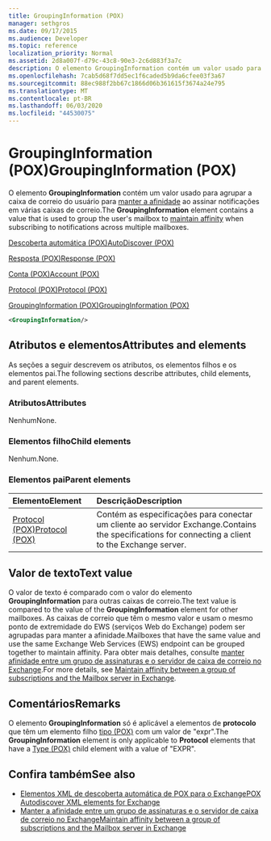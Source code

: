 ```yaml
---
title: GroupingInformation (POX)
manager: sethgros
ms.date: 09/17/2015
ms.audience: Developer
ms.topic: reference
localization_priority: Normal
ms.assetid: 2d8a007f-d79c-43c8-90e3-2c6d883f3a7c
description: O elemento GroupingInformation contém um valor usado para agrupar a caixa de correio do usuário para manter a afinidade ao assinar notificações em várias caixas de correio.
ms.openlocfilehash: 7cab5d68f7dd5ec1f6caded5b9da6cfee03f3a67
ms.sourcegitcommit: 88ec988f2bb67c1866d06b361615f3674a24e795
ms.translationtype: MT
ms.contentlocale: pt-BR
ms.lasthandoff: 06/03/2020
ms.locfileid: "44530075"
---
```

# <a name="groupinginformation-pox"></a><span data-ttu-id="8ed58-103">GroupingInformation (POX)</span><span class="sxs-lookup"><span data-stu-id="8ed58-103">GroupingInformation (POX)</span></span>

<span data-ttu-id="8ed58-104">O elemento **GroupingInformation** contém um valor usado para agrupar a caixa de correio do usuário para [manter a afinidade](https://msdn.microsoft.com/library/1bda4094-88c3-4f61-9219-6ee70f6e81cf%28Office.15%29.aspx) ao assinar notificações em várias caixas de correio.</span><span class="sxs-lookup"><span data-stu-id="8ed58-104">The **GroupingInformation** element contains a value that is used to group the user's mailbox to [maintain affinity](https://msdn.microsoft.com/library/1bda4094-88c3-4f61-9219-6ee70f6e81cf%28Office.15%29.aspx) when subscribing to notifications across multiple mailboxes.</span></span> 
  
[<span data-ttu-id="8ed58-105">Descoberta automática (POX)</span><span class="sxs-lookup"><span data-stu-id="8ed58-105">AutoDiscover (POX)</span></span>](autodiscover-pox.md)
  
[<span data-ttu-id="8ed58-106">Resposta (POX)</span><span class="sxs-lookup"><span data-stu-id="8ed58-106">Response (POX)</span></span>](response-pox.md)
  
[<span data-ttu-id="8ed58-107">Conta (POX)</span><span class="sxs-lookup"><span data-stu-id="8ed58-107">Account (POX)</span></span>](account-pox.md)
  
[<span data-ttu-id="8ed58-108">Protocol (POX)</span><span class="sxs-lookup"><span data-stu-id="8ed58-108">Protocol (POX)</span></span>](protocol-pox.md)
  
[<span data-ttu-id="8ed58-109">GroupingInformation (POX)</span><span class="sxs-lookup"><span data-stu-id="8ed58-109">GroupingInformation (POX)</span></span>](groupinginformation-pox.md)
  
```XML
<GroupingInformation/>
```

## <a name="attributes-and-elements"></a><span data-ttu-id="8ed58-110">Atributos e elementos</span><span class="sxs-lookup"><span data-stu-id="8ed58-110">Attributes and elements</span></span>

<span data-ttu-id="8ed58-111">As seções a seguir descrevem os atributos, os elementos filhos e os elementos pai.</span><span class="sxs-lookup"><span data-stu-id="8ed58-111">The following sections describe attributes, child elements, and parent elements.</span></span>
  
### <a name="attributes"></a><span data-ttu-id="8ed58-112">Atributos</span><span class="sxs-lookup"><span data-stu-id="8ed58-112">Attributes</span></span>

<span data-ttu-id="8ed58-113">Nenhum</span><span class="sxs-lookup"><span data-stu-id="8ed58-113">None.</span></span>
  
### <a name="child-elements"></a><span data-ttu-id="8ed58-114">Elementos filho</span><span class="sxs-lookup"><span data-stu-id="8ed58-114">Child elements</span></span>

<span data-ttu-id="8ed58-115">Nenhum.</span><span class="sxs-lookup"><span data-stu-id="8ed58-115">None.</span></span>
  
### <a name="parent-elements"></a><span data-ttu-id="8ed58-116">Elementos pai</span><span class="sxs-lookup"><span data-stu-id="8ed58-116">Parent elements</span></span>

|<span data-ttu-id="8ed58-117">**Elemento**</span><span class="sxs-lookup"><span data-stu-id="8ed58-117">**Element**</span></span>|<span data-ttu-id="8ed58-118">**Descrição**</span><span class="sxs-lookup"><span data-stu-id="8ed58-118">**Description**</span></span>|
|:-----|:-----|
|[<span data-ttu-id="8ed58-119">Protocol (POX)</span><span class="sxs-lookup"><span data-stu-id="8ed58-119">Protocol (POX)</span></span>](protocol-pox.md) <br/> |<span data-ttu-id="8ed58-120">Contém as especificações para conectar um cliente ao servidor Exchange.</span><span class="sxs-lookup"><span data-stu-id="8ed58-120">Contains the specifications for connecting a client to the Exchange server.</span></span>  <br/> |
   
## <a name="text-value"></a><span data-ttu-id="8ed58-121">Valor de texto</span><span class="sxs-lookup"><span data-stu-id="8ed58-121">Text value</span></span>

<span data-ttu-id="8ed58-122">O valor de texto é comparado com o valor do elemento **GroupingInformation** para outras caixas de correio.</span><span class="sxs-lookup"><span data-stu-id="8ed58-122">The text value is compared to the value of the **GroupingInformation** element for other mailboxes.</span></span> <span data-ttu-id="8ed58-123">As caixas de correio que têm o mesmo valor e usam o mesmo ponto de extremidade do EWS (serviços Web do Exchange) podem ser agrupadas para manter a afinidade.</span><span class="sxs-lookup"><span data-stu-id="8ed58-123">Mailboxes that have the same value and use the same Exchange Web Services (EWS) endpoint can be grouped together to maintain affinity.</span></span> <span data-ttu-id="8ed58-124">Para obter mais detalhes, consulte [manter afinidade entre um grupo de assinaturas e o servidor de caixa de correio no Exchange](https://msdn.microsoft.com/library/1bda4094-88c3-4f61-9219-6ee70f6e81cf%28Office.15%29.aspx).</span><span class="sxs-lookup"><span data-stu-id="8ed58-124">For more details, see [Maintain affinity between a group of subscriptions and the Mailbox server in Exchange](https://msdn.microsoft.com/library/1bda4094-88c3-4f61-9219-6ee70f6e81cf%28Office.15%29.aspx).</span></span>
  
## <a name="remarks"></a><span data-ttu-id="8ed58-125">Comentários</span><span class="sxs-lookup"><span data-stu-id="8ed58-125">Remarks</span></span>

<span data-ttu-id="8ed58-126">O elemento **GroupingInformation** só é aplicável a elementos de **protocolo** que têm um elemento filho [tipo (POX)](type-pox.md) com um valor de "expr".</span><span class="sxs-lookup"><span data-stu-id="8ed58-126">The **GroupingInformation** element is only applicable to **Protocol** elements that have a [Type (POX)](type-pox.md) child element with a value of "EXPR".</span></span> 
  
## <a name="see-also"></a><span data-ttu-id="8ed58-127">Confira também</span><span class="sxs-lookup"><span data-stu-id="8ed58-127">See also</span></span>

- [<span data-ttu-id="8ed58-128">Elementos XML de descoberta automática de POX para o Exchange</span><span class="sxs-lookup"><span data-stu-id="8ed58-128">POX Autodiscover XML elements for Exchange</span></span>](pox-autodiscover-xml-elements-for-exchange.md)
- [<span data-ttu-id="8ed58-129">Manter a afinidade entre um grupo de assinaturas e o servidor de caixa de correio no Exchange</span><span class="sxs-lookup"><span data-stu-id="8ed58-129">Maintain affinity between a group of subscriptions and the Mailbox server in Exchange</span></span>](https://msdn.microsoft.com/library/1bda4094-88c3-4f61-9219-6ee70f6e81cf%28Office.15%29.aspx)

